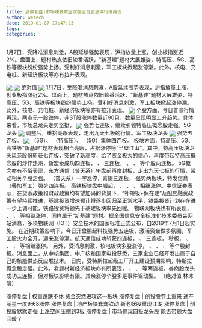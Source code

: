 ```yaml
---
title: 涨停复盘|市场赚钱效应增强近百股涨停行情再现
author: wetech
date: 2019-01-07 17:47:23
tags: 
categories: 
---
```

1月7日，受降准消息刺激，A股延续强势表现，沪指放量上涨，创业板指涨近2%。盘面上，题材热点依旧轮番活跃，“新基建”题材大展雄姿，特高压、5G、高铁等板块纷纷强势上扬。受利好消息刺激，军工板块掀起涨停潮。此外，核电、充电桩、新经济板块等亦有拉升表现。
<!-- more -->
<img align="center" border="0" src="http://invest-images-external.cbndata.org/5LiA6LSiQUJT/images/025299797bb57b4ee5d6d74f46ac6adb8cb98a6d.png" />
<img align="center" border="0" src="http://invest-images-external.cbndata.org/5LiA6LSiQUJT/images/e1e55b20db5c0dd48fc45c9f330cbf4858467694.png" />
绝对值
<img align="center" border="0" src="http://invest-images-external.cbndata.org/5LiA6LSiQUJT/images/53bf7df697cad6ee37076eb50eeff04d6a6a5cbc.png" />
1月7日，受降准消息刺激，A股延续强势表现，沪指放量上涨，创业板指涨近2%。盘面上，题材热点依旧轮番活跃，“新基建”题材大展雄姿，特高压、5G、高铁等板块纷纷强势上扬。受利好消息刺激，军工板块掀起涨停潮。此外，核电、充电桩、新经济板块等亦有拉升表现。
<img align="center" border="0" src="http://invest-images-external.cbndata.org/5LiA6LSiQUJT/images/d77a2fbea511ba6a3558e492c388a5774b1580b8.png" />
个股方面，今日普涨行情再现，两市无一股跌停，非ST股涨停数量近90只，数量呈现明显上升趋势。具体来看，市场总龙头走势坚挺，
<img align="center" border="0" src="http://invest-images-external.cbndata.org/5LiA6LSiQUJT/images/93e62a8ab1686a81cfdc68e866f9ed6d7353609a.png" />
强势七连板，继续引领特高压概念股走强。5G龙头
<img align="center" border="0" src="http://invest-images-external.cbndata.org/5LiA6LSiQUJT/images/43ec1025593febe2ea1aa151edf24f4025375ac0.png" />
调整后，重拾亮眼表现，走出九天七板的行情。军工板块龙头
<img align="center" border="0" src="http://invest-images-external.cbndata.org/5LiA6LSiQUJT/images/af8ce8ab7ec7e92deaf5ed3d6fd70c46b0c13697.png" />
强势五连板。
<img align="center" border="0" src="http://invest-images-external.cbndata.org/5LiA6LSiQUJT/images/7683255ed93a92fba97b5368eceb303687480a82.png" />
（5G）、
（特高压）、
（5G）集体四连板。
板块方面，特高压、5G、高铁等“新基建”题材表现相当亮眼，占据涨停榜“半壁江山”。其中，特高压板块龙头风范股份斩获七连板，突破了新高度，给了资金极大的信心，再度带起特高压概念股的炒作热潮，新宏泰成功四连板，
、
三连板，
、
、
等个股两连板。
5G概念亦有不俗表现，东方通信（普天系）午盘前再度封板，走出九天七板的行情，带动相关个股走强。
（普天系）一字涨停，喜提三连板，
强势两板块，特发信息（叠加军工）强势四连板。
高铁板块盘中崛起，
、
、
、
相继涨停。中信证券表示，在货币政策和财政政策均有望加码的背景下，“补短板+保在建”及配套融资政策有望持续推进，基建投资增速预计将逐步回归至正常水平，铁路投资计划存在进一步上调可能，铁路投资将领先于基建板块率先回暖。
物联网板块也有所表现，
、
、
等相继涨停，同样属于“新基建”题材。据全国信息安全标准化技术委员会网站消息，多项物联网（IOT）安全技术的国家标准正式公布，自2019年7月1日起实施。
在近期政策影响下，今日开盘鹏起科技强势五连板，激活资金做多氛围，军工股火力全开，迎来涨停潮。航天通信成功斩获四连板，
、
三连板，
秒板，
、
、
、
等相继涨停。
另外，受消息刺激，核电板块多股涨停，
、
、
、
等个股封板。消息面上，从中核集团、中广核和国家电投获悉，三家企业已经开发出属于自己的核能供热反应堆技术。
日内，受特斯拉超级工厂开工建设预期影响，特斯拉概念股走强。此外，老题材新经济板块亦有所表现，
、
、
等两连板。券商股龙头
成功三连板，但对板块影响有限。其余涨停个股多是事件驱动型。
（绝对值 林冰晴）
 
 
涨停复盘 | 权重跌跌不休 资金突然进攻这一板块
涨停复盘 | 创投股卷土重来 通产丽星一度9天8涨停
涨停复盘 | 地产板块蠢蠢欲动 新老妖股重现江湖
涨停复盘 | 创投股默默走强 上涨空间压缩到3板
涨停复盘 | 市场惊现四板龙头股 能否带领大盘回暖？ 
